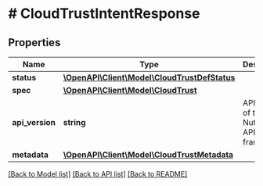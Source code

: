 # # CloudTrustIntentResponse

## Properties

Name | Type | Description | Notes
------------ | ------------- | ------------- | -------------
**status** | [**\OpenAPI\Client\Model\CloudTrustDefStatus**](CloudTrustDefStatus.md) |  | [optional]
**spec** | [**\OpenAPI\Client\Model\CloudTrust**](CloudTrust.md) |  | [optional]
**api_version** | **string** | API Version of the Nutanix v3 API framework. | [default to '3.1.0']
**metadata** | [**\OpenAPI\Client\Model\CloudTrustMetadata**](CloudTrustMetadata.md) |  |

[[Back to Model list]](../../README.md#models) [[Back to API list]](../../README.md#endpoints) [[Back to README]](../../README.md)
